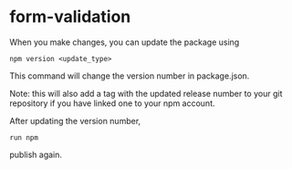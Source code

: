 # form-validation

When you make changes, you can update the package using

```
npm version <update_type>
```

This command will change the version number in package.json.

Note: this will also add a tag with the updated release number to your git repository if you have linked one to your npm account.

After updating the version number, 
````
run npm 
````
publish again.
